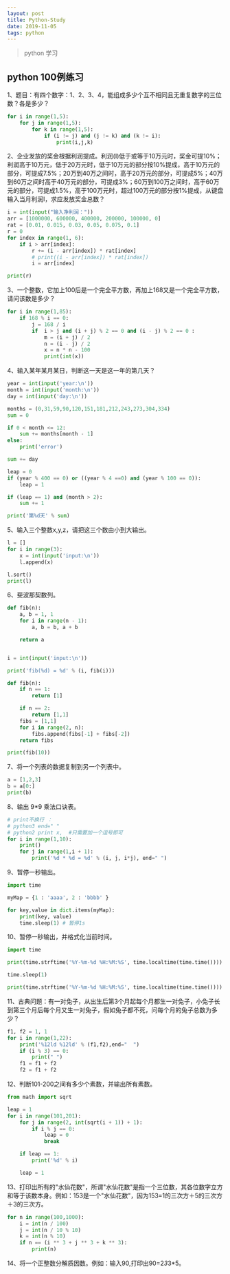 ```yaml
---
layout: post
title: Python-Study
date: 2019-11-05
tags: python
---
```


> python 学习

## python 100例练习

1、题目：有四个数字：1、2、3、4，能组成多少个互不相同且无重复数字的三位数？各是多少？

```python
for i in range(1,5):
    for j in range(1,5):
        for k in range(1,5):
            if (i != j) and (j != k) and (k != i):
                print(i,j,k)
```

2、企业发放的奖金根据利润提成。利润(I)低于或等于10万元时，奖金可提10%；利润高于10万元，低于20万元时，低于10万元的部分按10%提成，高于10万元的部分，可提成7.5%；20万到40万之间时，高于20万元的部分，可提成5%；40万到60万之间时高于40万元的部分，可提成3%；60万到100万之间时，高于60万元的部分，可提成1.5%，高于100万元时，超过100万元的部分按1%提成，从键盘输入当月利润I，求应发放奖金总数？

```python
i = int(input("输入净利润："))
arr = [1000000, 600000, 400000, 200000, 100000, 0]
rat = [0.01, 0.015, 0.03, 0.05, 0.075, 0.1]
r = 0
for index in range(1, 6):
    if i > arr[index]:
        r += (i - arr[index]) * rat[index]
        # print((i - arr[index]) * rat[index])
        i = arr[index]

print(r)
```

3、一个整数，它加上100后是一个完全平方数，再加上168又是一个完全平方数，请问该数是多少？

```python
for i in range(1,85):
    if 168 % i == 0:
        j = 168 / i
        if  i > j and (i + j) % 2 == 0 and (i - j) % 2 == 0 :
            m = (i + j) / 2
            n = (i - j) / 2
            x = n * n - 100
            print(int(x))
```

4、输入某年某月某日，判断这一天是这一年的第几天？

```python
year = int(input('year:\n'))
month = int(input('month:\n'))
day = int(input('day:\n'))

months = (0,31,59,90,120,151,181,212,243,273,304,334)
sum = 0

if 0 < month <= 12:
    sum += months[month - 1]
else:
    print('error')

sum += day

leap = 0
if (year % 400 == 0) or ((year % 4 ==0) and (year % 100 == 0)):
    leap = 1

if (leap == 1) and (month > 2):
    sum += 1

print('第%d天' % sum)

```

5、输入三个整数x,y,z，请把这三个数由小到大输出。

```python
l = []
for i in range(3):
    x = int(input('input:\n'))
    l.append(x)

l.sort()
print(l)
```

6、斐波那契数列。

```python
def fib(n):
    a, b = 1, 1
    for i in range(n - 1):
        a, b = b, a + b

    return a


i = int(input('input:\n'))

print('fib(%d) = %d' % (i, fib(i)))
```

```python
def fib(n):
    if n == 1:
        return [1]

    if n == 2:
        return [1,1]
    fibs = [1,1]
    for i in range(2, n):
        fibs.append(fibs[-1] + fibs[-2])
    return fibs

print(fib(10))
```

7、将一个列表的数据复制到另一个列表中。

```python
a = [1,2,3]
b = a[0:]
print(b)
```

8、输出 9*9 乘法口诀表。

```python
# print不换行 ：
# python3 end=" "
# python2 print x,  #只需要加一个逗号即可
for i in range(1,10):
    print()
    for j in range(1,i + 1):
        print('%d * %d = %d' % (i, j, i*j), end=" ")
```

9、暂停一秒输出。

```python
import time

myMap = {1 : 'aaaa', 2 : 'bbbb' }

for key,value in dict.items(myMap):
    print(key, value)
    time.sleep(1) # 暂停1s

```

10、暂停一秒输出，并格式化当前时间。

```python
import time

print(time.strftime('%Y-%m-%d %H:%M:%S', time.localtime(time.time())))

time.sleep(1)

print(time.strftime('%Y-%m-%d %H:%M:%S', time.localtime(time.time())))
```

11、古典问题：有一对兔子，从出生后第3个月起每个月都生一对兔子，小兔子长到第三个月后每个月又生一对兔子，假如兔子都不死，问每个月的兔子总数为多少？

```python
f1, f2 = 1, 1
for i in range(1,22):
    print('%12ld %12ld' % (f1,f2),end="  ")
    if (i % 3) == 0:
        print(" ")
    f1 = f1 + f2
    f2 = f1 + f2

```

12、判断101-200之间有多少个素数，并输出所有素数。

```python
from math import sqrt

leap = 1
for i in range(101,201):
    for j in range(2, int(sqrt(i + 1)) + 1):
        if i % j == 0:
            leap = 0
            break

    if leap == 1:
        print('%d' % i)

    leap = 1

```

13、打印出所有的"水仙花数"，所谓"水仙花数"是指一个三位数，其各位数字立方和等于该数本身。例如：153是一个"水仙花数"，因为153=1的三次方＋5的三次方＋3的三次方。

```python
for n in range(100,1000):
    i = int(n / 100)
    j = int(n / 10 % 10)
    k = int(n % 10)
    if n == (i ** 3 + j ** 3 + k ** 3):
        print(n)
```

14、将一个正整数分解质因数。例如：输入90,打印出90=2*3*3*5。

```python

```